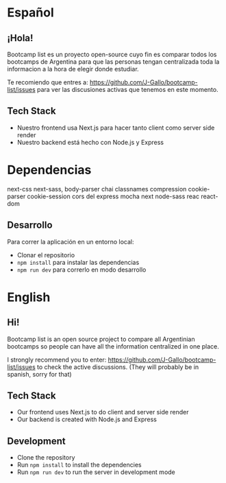 # Español

## ¡Hola!

Bootcamp list es un proyecto open-source cuyo fin es comparar todos los bootcamps de Argentina para que las personas tengan centralizada toda la informacion a la hora de elegir donde estudiar.

Te recomiendo que entres a: https://github.com/J-Gallo/bootcamp-list/issues para ver las discusiones activas que tenemos en este momento.

## Tech Stack

- Nuestro frontend usa Next.js para hacer tanto client como server side render
- Nuestro backend está hecho con Node.js y Express
# Dependencias
next-css
next-sass,
body-parser
chai
classnames
compression
cookie-parser
cookie-session
cors
del
express
mocha
next
node-sass
reac
react-dom
## Desarrollo

Para correr la aplicación en un entorno local:

- Clonar el repositorio
- `npm install` para instalar las dependencias
- `npm run dev` para correrlo en modo desarrollo

# English

## Hi!

Bootcamp list is an open source project to compare all Argentinian bootcamps so people can have all the information centralized in one place.

I strongly recommend you to enter: https://github.com/J-Gallo/bootcamp-list/issues to check the active discussions. (They will probably be in spanish, sorry for that)

## Tech Stack

- Our frontend uses Next.js to do client and server side render
- Our backend is created with Node.js and Express

## Development

- Clone the repository
- Run `npm install` to install the dependencies
- Run `npm run dev` to run the server in development mode
